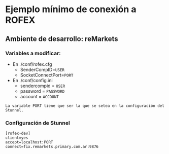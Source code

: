 # Ejemplo mínimo de conexión a ROFEX
## Ambiente de desarrollo: reMarkets

### Variables a modificar:
-   En ./conf/rofex.cfg
    -   SenderCompID=```USER``` 
    -   SocketConnectPort=```PORT``` 
-   En ./conf/config.ini
    -   sendercompid = ```USER```
    -   password = ```PASSWORD```
    -   account = ```ACCOUNT```

```
La variable PORT tiene que ser la que se setea en la configuración del Stunnel.
```

### Configuración de Stunnel
```
[rofex-dev]
client=yes
accept=localhost:PORT
connect=fix.remarkets.primary.com.ar:9876
```